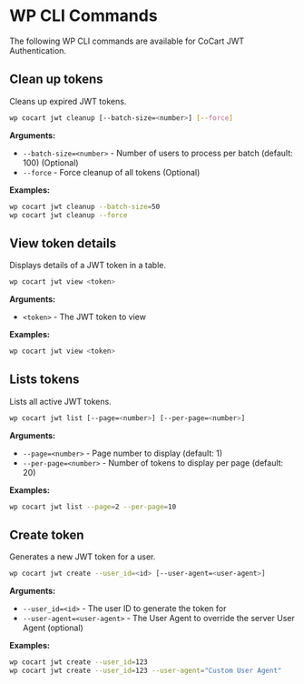 # WP CLI Commands

The following WP CLI commands are available for CoCart JWT Authentication.

## Clean up tokens

Cleans up expired JWT tokens.

```bash
wp cocart jwt cleanup [--batch-size=<number>] [--force]
```

**Arguments:**

* `--batch-size=<number>` - Number of users to process per batch (default: 100) (Optional)
* `--force` - Force cleanup of all tokens (Optional)

**Examples:**

```bash
wp cocart jwt cleanup --batch-size=50
wp cocart jwt cleanup --force
```

## View token details

Displays details of a JWT token in a table.

```bash
wp cocart jwt view <token>
```

**Arguments:**

* `<token>` - The JWT token to view

**Examples:**

```bash
wp cocart jwt view <token>
```

## Lists tokens

Lists all active JWT tokens.

```bash
wp cocart jwt list [--page=<number>] [--per-page=<number>]
```

**Arguments:**

* `--page=<number>` - Page number to display (default: 1)
* `--per-page=<number>` - Number of tokens to display per page (default: 20)

**Examples:**

```bash
wp cocart jwt list --page=2 --per-page=10
```

## Create token

Generates a new JWT token for a user.

```bash
wp cocart jwt create --user_id=<id> [--user-agent=<user-agent>]
```

**Arguments:**

* `--user_id=<id>` - The user ID to generate the token for
* `--user-agent=<user-agent>` - The User Agent to override the server User Agent (optional)

**Examples:**

```bash
wp cocart jwt create --user_id=123
wp cocart jwt create --user_id=123 --user-agent="Custom User Agent"
```
